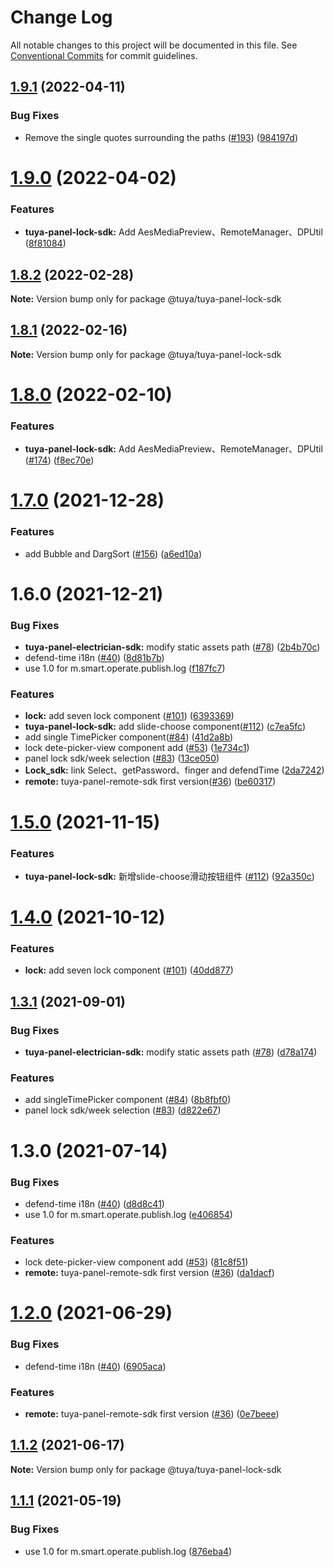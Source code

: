 # Change Log

All notable changes to this project will be documented in this file.
See [Conventional Commits](https://conventionalcommits.org) for commit guidelines.

## [1.9.1](https://github.com/tuya/tuya-panel-sdk/compare/@tuya/tuya-panel-lock-sdk@1.9.0...@tuya/tuya-panel-lock-sdk@1.9.1) (2022-04-11)


### Bug Fixes

* Remove the single quotes surrounding the paths ([#193](https://github.com/tuya/tuya-panel-sdk/issues/193)) ([984197d](https://github.com/tuya/tuya-panel-sdk/commit/984197d1d6bdf09a3ffddd12c8c1c95d1a601f5d))





# [1.9.0](https://github.com/tuya/tuya-panel-sdk/compare/@tuya/tuya-panel-lock-sdk@1.8.2...@tuya/tuya-panel-lock-sdk@1.9.0) (2022-04-02)


### Features

* **tuya-panel-lock-sdk:** Add AesMediaPreview、RemoteManager、DPUtil ([8f81084](https://github.com/tuya/tuya-panel-sdk/commit/8f81084bd180fff3e595dade11a92c982a3501d6))





## [1.8.2](https://github.com/tuya/tuya-panel-sdk/compare/@tuya/tuya-panel-lock-sdk@1.8.1...@tuya/tuya-panel-lock-sdk@1.8.2) (2022-02-28)

**Note:** Version bump only for package @tuya/tuya-panel-lock-sdk





## [1.8.1](https://github.com/tuya/tuya-panel-sdk/compare/@tuya/tuya-panel-lock-sdk@1.8.0...@tuya/tuya-panel-lock-sdk@1.8.1) (2022-02-16)

**Note:** Version bump only for package @tuya/tuya-panel-lock-sdk





# [1.8.0](https://github.com/tuya/tuya-panel-sdk/compare/@tuya/tuya-panel-lock-sdk@1.7.0...@tuya/tuya-panel-lock-sdk@1.8.0) (2022-02-10)


### Features

* **tuya-panel-lock-sdk:** Add AesMediaPreview、RemoteManager、DPUtil ([#174](https://github.com/tuya/tuya-panel-sdk/issues/174)) ([f8ec70e](https://github.com/tuya/tuya-panel-sdk/commit/f8ec70edd9c5708ee6a0decb6d5b931792b9367d))





# [1.7.0](https://github.com/tuya/tuya-panel-sdk/compare/@tuya/tuya-panel-lock-sdk@1.6.0...@tuya/tuya-panel-lock-sdk@1.7.0) (2021-12-28)


### Features

* add Bubble and DargSort ([#156](https://github.com/tuya/tuya-panel-sdk/issues/156)) ([a6ed10a](https://github.com/tuya/tuya-panel-sdk/commit/a6ed10a981e679c4ec9691b1c9d35aaca2505ab9))





# 1.6.0 (2021-12-21)


### Bug Fixes

* **tuya-panel-electrician-sdk:** modify static assets path ([#78](https://github.com/tuya/tuya-panel-sdk/issues/78)) ([2b4b70c](https://github.com/tuya/tuya-panel-sdk/commit/2b4b70ca2a5a78cc6d99ba4b5d257b2e092b8f70))
* defend-time i18n ([#40](https://github.com/tuya/tuya-panel-sdk/issues/40)) ([8d81b7b](https://github.com/tuya/tuya-panel-sdk/commit/8d81b7b77040aa009c1220a6e45907f057ad7643))
* use 1.0 for m.smart.operate.publish.log ([f187fc7](https://github.com/tuya/tuya-panel-sdk/commit/f187fc72dd5e2f7d982176305dce9ca563dc142d))


### Features

* **lock:** add seven lock component ([#101](https://github.com/tuya/tuya-panel-sdk/issues/101)) ([6393369](https://github.com/tuya/tuya-panel-sdk/commit/6393369fab4ebca0fd9fd88c34df40e736950059))
* **tuya-panel-lock-sdk:** add slide-choose component([#112](https://github.com/tuya/tuya-panel-sdk/issues/112)) ([c7ea5fc](https://github.com/tuya/tuya-panel-sdk/commit/c7ea5fc42643617923d9b6b2ad54a936ddfe01b7))
* add single TimePicker component([#84](https://github.com/tuya/tuya-panel-sdk/issues/84)) ([41d2a8b](https://github.com/tuya/tuya-panel-sdk/commit/41d2a8b66a88e4eaf1e5179f81d72ae32838d833))
* lock dete-picker-view component add ([#53](https://github.com/tuya/tuya-panel-sdk/issues/53)) ([1e734c1](https://github.com/tuya/tuya-panel-sdk/commit/1e734c10c9fdddca4cffda2a87d0114ec191eca6))
* panel lock sdk/week selection ([#83](https://github.com/tuya/tuya-panel-sdk/issues/83)) ([13ce050](https://github.com/tuya/tuya-panel-sdk/commit/13ce0503117aae12fa0327381a921c58f63d8240))
* **Lock_sdk:** link Select、getPassword、finger and defendTime ([2da7242](https://github.com/tuya/tuya-panel-sdk/commit/2da724202eca3f040aec2a05000e29b0dc49328b))
* **remote:** tuya-panel-remote-sdk first version([#36](https://github.com/tuya/tuya-panel-sdk/issues/36)) ([be60317](https://github.com/tuya/tuya-panel-sdk/commit/be6031758802336652fd7f5d4132ac0eca877c64))





# [1.5.0](https://github.com/tuya/tuya-panel-sdk/compare/@tuya/tuya-panel-lock-sdk@1.4.0...@tuya/tuya-panel-lock-sdk@1.5.0) (2021-11-15)


### Features

* **tuya-panel-lock-sdk:** 新增slide-choose滑动按钮组件 ([#112](https://github.com/tuya/tuya-panel-sdk/issues/112)) ([92a350c](https://github.com/tuya/tuya-panel-sdk/commit/92a350cb54dd0d5195e207350812dfd13811099a))





# [1.4.0](https://github.com/tuya/tuya-panel-sdk/compare/@tuya/tuya-panel-lock-sdk@1.3.1...@tuya/tuya-panel-lock-sdk@1.4.0) (2021-10-12)


### Features

* **lock:** add seven lock component ([#101](https://github.com/tuya/tuya-panel-sdk/issues/101)) ([40dd877](https://github.com/tuya/tuya-panel-sdk/commit/40dd877ea87ff092b577cc94369c6b7e61804e8d))





## [1.3.1](https://github.com/tuya/tuya-panel-sdk/compare/@tuya/tuya-panel-lock-sdk@1.3.0...@tuya/tuya-panel-lock-sdk@1.3.1) (2021-09-01)


### Bug Fixes

* **tuya-panel-electrician-sdk:** modify static assets path ([#78](https://github.com/tuya/tuya-panel-sdk/issues/78)) ([d78a174](https://github.com/tuya/tuya-panel-sdk/commit/d78a1749966e7e7348fcc8614a7c15ff4954e76f))


### Features

* add singleTimePicker component ([#84](https://github.com/tuya/tuya-panel-sdk/issues/84)) ([8b8fbf0](https://github.com/tuya/tuya-panel-sdk/commit/8b8fbf04aed68e1570bcd4b339ddfd726bf45ae5))
* panel lock sdk/week selection ([#83](https://github.com/tuya/tuya-panel-sdk/issues/83)) ([d822e67](https://github.com/tuya/tuya-panel-sdk/commit/d822e67674ffb73dd6b8904ed08479a0c69c61cd))





# 1.3.0 (2021-07-14)


### Bug Fixes

* defend-time i18n ([#40](https://github.com/tuya/tuya-panel-sdk/issues/40)) ([d8d8c41](https://github.com/tuya/tuya-panel-sdk/commit/d8d8c4113508fccd9867fdf45729f6dc14f1c886))
* use 1.0 for  m.smart.operate.publish.log ([e406854](https://github.com/tuya/tuya-panel-sdk/commit/e406854653878287b8855bc1bf61e5083794f52e))


### Features

* lock dete-picker-view component add ([#53](https://github.com/tuya/tuya-panel-sdk/issues/53)) ([81c8f51](https://github.com/tuya/tuya-panel-sdk/commit/81c8f518975a354b4d26113c0bdd6dfd901c7729))
* **remote:** tuya-panel-remote-sdk first version ([#36](https://github.com/tuya/tuya-panel-sdk/issues/36)) ([da1dacf](https://github.com/tuya/tuya-panel-sdk/commit/da1dacf1bf7bf7bafde81ea452bedac630182b63))





# [1.2.0](https://github.com/tuya/tuya-panel-sdk/compare/@tuya/tuya-panel-lock-sdk@1.1.1...@tuya/tuya-panel-lock-sdk@1.2.0) (2021-06-29)


### Bug Fixes

* defend-time i18n ([#40](https://github.com/tuya/tuya-panel-sdk/issues/40)) ([6905aca](https://github.com/tuya/tuya-panel-sdk/commit/6905aca0c17caeb8dc708d4a5192c74062fa9d7c))


### Features

* **remote:** tuya-panel-remote-sdk first version ([#36](https://github.com/tuya/tuya-panel-sdk/issues/36)) ([0e7beee](https://github.com/tuya/tuya-panel-sdk/commit/0e7beee44ade25c6823b95cd55b9612edc9af118))





## [1.1.2](https://github.com/tuya/tuya-panel-sdk/compare/@tuya/tuya-panel-lock-sdk@1.1.1...@tuya/tuya-panel-lock-sdk@1.1.2) (2021-06-17)

**Note:** Version bump only for package @tuya/tuya-panel-lock-sdk





## [1.1.1](https://github.com/tuya/tuya-panel-sdk/compare/@tuya/tuya-panel-lock-sdk@1.1.0...@tuya/tuya-panel-lock-sdk@1.1.1) (2021-05-19)


### Bug Fixes

* use 1.0 for  m.smart.operate.publish.log ([876eba4](https://github.com/tuya/tuya-panel-sdk/commit/876eba449aebebb1a2f95c32c2c307ccf9242f91))
